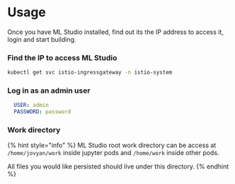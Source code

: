 # Usage

Once you have ML Studio installed, find out its the IP address to access it, login and start building.

### Find the IP to access ML Studio

```bash
kubectl get svc istio-ingressgateway -n istio-system
```

### Log in as an admin user

```yaml
  USER: admin
  PASSWORD: password
```

### Work directory

{% hint style="info" %}
ML Studio root work directory can be access at `/home/jovyan/work` inside jupyter pods and `/home/work` inside other pods.

All files you would like persisted should live under this directory.
{% endhint %}

